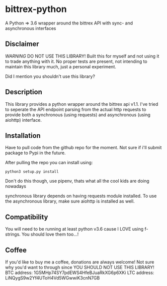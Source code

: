 bittrex-python
==============
A Python => 3.6 wrapper around the bittrex API with sync- and asynchronous interfaces 


Disclaimer
----------
*WARNING* DO NOT USE THIS LIBRARY! Built this for myself and not using it to trade anything with it. No proper tests are present, not intending to maintain this library much, just a personal experiment.

Did I mention you shouldn't use this library?

Description
-----------
This library provides a python wrapper around the bittrex api v1.1. I've tried to seperate the API endpoint parsing from the actual http requests to provide both a synchronous (using requests) and asynchronous (using aiohttp) interface.


Installation
------------
Have to pull code from the github repo for the moment. Not sure if i'll submit package to Pypi in the future.

After pulling the repo you can install using:
```
python3 setup.py install
```

Don't do this though, use pipenv, thats what all the cool kids are doing nowadays

synchronous library depends on having requests module installed. To use the asynchronous library, make sure aiohttp is installed as well.

Compatibility
-------------
You will need to be running at least python v3.6 cause I LOVE using f-strings. You should love them too...!

Coffee
------
If you'd like to buy me a coffee, donations are always welcome! Not sure why you'd want to through since YOU SHOULD NOT USE THIS LIBRARY!
BTC address: 1G5MHp74SY7pdEWS4HfeBJuaRkXG6p6XKi
LTC address: LiNQygS9w2Yf4UToH4Vd5WGwwiK3cnN7GB
